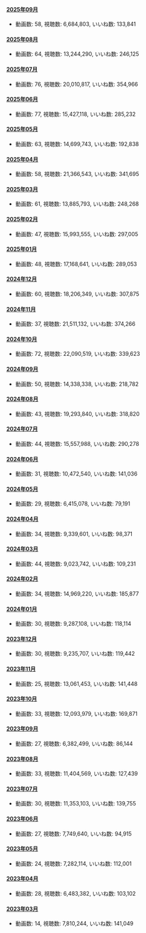 #### [2025年09月](videos/202509 "wikilink")

-   動画数: 58, 視聴数: 6,684,803, いいね数: 133,841

#### [2025年08月](videos/202508 "wikilink")

-   動画数: 64, 視聴数: 13,244,290, いいね数: 246,125

#### [2025年07月](videos/202507 "wikilink")

-   動画数: 76, 視聴数: 20,010,817, いいね数: 354,966

#### [2025年06月](videos/202506 "wikilink")

-   動画数: 77, 視聴数: 15,427,118, いいね数: 285,232

#### [2025年05月](videos/202505 "wikilink")

-   動画数: 63, 視聴数: 14,699,743, いいね数: 192,838

#### [2025年04月](videos/202504 "wikilink")

-   動画数: 58, 視聴数: 21,366,543, いいね数: 341,695

#### [2025年03月](videos/202503 "wikilink")

-   動画数: 61, 視聴数: 13,885,793, いいね数: 248,268

#### [2025年02月](videos/202502 "wikilink")

-   動画数: 47, 視聴数: 15,993,555, いいね数: 297,005

#### [2025年01月](videos/202501 "wikilink")

-   動画数: 48, 視聴数: 17,168,641, いいね数: 289,053

#### [2024年12月](videos/202412 "wikilink")

-   動画数: 60, 視聴数: 18,206,349, いいね数: 307,875

#### [2024年11月](videos/202411 "wikilink")

-   動画数: 37, 視聴数: 21,511,132, いいね数: 374,266

#### [2024年10月](videos/202410 "wikilink")

-   動画数: 72, 視聴数: 22,090,519, いいね数: 339,623

#### [2024年09月](videos/202409 "wikilink")

-   動画数: 50, 視聴数: 14,338,338, いいね数: 218,782

#### [2024年08月](videos/202408 "wikilink")

-   動画数: 43, 視聴数: 19,293,840, いいね数: 318,820

#### [2024年07月](videos/202407 "wikilink")

-   動画数: 44, 視聴数: 15,557,988, いいね数: 290,278

#### [2024年06月](videos/202406 "wikilink")

-   動画数: 31, 視聴数: 10,472,540, いいね数: 141,036

#### [2024年05月](videos/202405 "wikilink")

-   動画数: 29, 視聴数: 6,415,078, いいね数: 79,191

#### [2024年04月](videos/202404 "wikilink")

-   動画数: 34, 視聴数: 9,339,601, いいね数: 98,371

#### [2024年03月](videos/202403 "wikilink")

-   動画数: 44, 視聴数: 9,023,742, いいね数: 109,231

#### [2024年02月](videos/202402 "wikilink")

-   動画数: 34, 視聴数: 14,969,220, いいね数: 185,877

#### [2024年01月](videos/202401 "wikilink")

-   動画数: 30, 視聴数: 9,287,108, いいね数: 118,114

#### [2023年12月](videos/202312 "wikilink")

-   動画数: 30, 視聴数: 9,235,707, いいね数: 119,442

#### [2023年11月](videos/202311 "wikilink")

-   動画数: 25, 視聴数: 13,061,453, いいね数: 141,448

#### [2023年10月](videos/202310 "wikilink")

-   動画数: 33, 視聴数: 12,093,979, いいね数: 169,871

#### [2023年09月](videos/202309 "wikilink")

-   動画数: 27, 視聴数: 6,382,499, いいね数: 86,144

#### [2023年08月](videos/202308 "wikilink")

-   動画数: 33, 視聴数: 11,404,569, いいね数: 127,439

#### [2023年07月](videos/202307 "wikilink")

-   動画数: 30, 視聴数: 11,353,103, いいね数: 139,755

#### [2023年06月](videos/202306 "wikilink")

-   動画数: 27, 視聴数: 7,749,640, いいね数: 94,915

#### [2023年05月](videos/202305 "wikilink")

-   動画数: 24, 視聴数: 7,282,114, いいね数: 112,001

#### [2023年04月](videos/202304 "wikilink")

-   動画数: 28, 視聴数: 6,483,382, いいね数: 103,102

#### [2023年03月](videos/202303 "wikilink")

-   動画数: 14, 視聴数: 7,810,244, いいね数: 141,049

